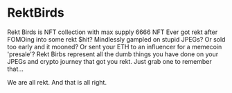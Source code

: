# RektBirds
Rekt Birds is NFT collection with max supply 6666 NFT
Ever got rekt after FOMOing into some rekt $hit? Mindlessly gampled on stupid JPEGs?
Or sold too early and it mooned? Or sent your ETH to an influencer for a memecoin 'presale'?
Rekt Birbs represent all the dumb things you have done on your JPEGs and crypto journey that got you rekt.
Just grab one to remember that...

We are all rekt. And that is all right.
